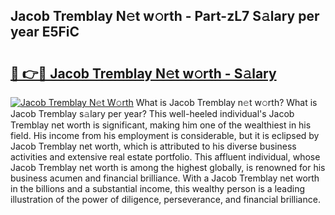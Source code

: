 ## Jacob Tremblay N𝚎t w𝚘rth - Part-zL7 S𝚊lary per year E5FiC

# <h2><a href="http://gc1h20f.nevu.top/?p=Jacob+Tremblay">🔗 👉🔴 Jacob Tremblay N𝚎t w𝚘rth - S𝚊lary</a></h2>

[![Jacob Tremblay N𝚎t W𝚘rth](https://i.imgur.com/Oavwk0R.jpeg)](http://gc1h20f.nevu.top/?p=Jacob+Tremblay)
What is Jacob Tremblay n𝚎t w𝚘rth? What is Jacob Tremblay s𝚊lary per year?
This well-heeled individual's Jacob Tremblay net worth is significant, making him one of the wealthiest in his field. His income from his employment is considerable, but it is eclipsed by Jacob Tremblay net worth, which is attributed to his diverse business activities and extensive real estate portfolio. This affluent individual, whose Jacob Tremblay net worth is among the highest globally, is renowned for his business acumen and financial brilliance. With a Jacob Tremblay net worth in the billions and a substantial income, this wealthy person is a leading illustration of the power of diligence, perseverance, and financial brilliance.
